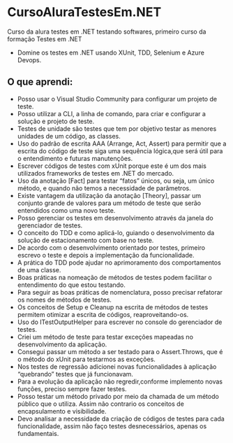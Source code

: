 # CursoAluraTestesEm.NET
Curso da alura testes em .NET testando softwares, primeiro curso da formação Testes em .NET
* Domine os testes em .NET usando XUnit, TDD, Selenium e Azure Devops.

## O que aprendi:
* Posso usar o Visual Studio Community para configurar um projeto de teste.
* Posso utilizar a CLI, a linha de comando, para criar e configurar a solução e projeto de teste.
* Testes de unidade são testes que tem por objetivo testar as menores unidades de um código, as classes.
* Uso do padrão de escrita AAA (Arrange, Act, Assert) para permitir que a escrita do código de teste siga uma sequência lógica,que será útil para o entendimento e futuras manutenções.
* Escrever códigos de testes com xUnit porque este é um dos mais utilizados frameworks de testes em .NET do mercado.
* Uso da anotação [Fact] para testar “fatos” únicos, ou seja, um único método, e quando não temos a necessidade de parâmetros.
* Existe vantagem da utilização da anotação [Theory], passar um conjunto grande de valores para um método de teste que serão entendidos como uma novo teste.
* Posso gerenciar os testes em desenvolvimento através da janela do gerenciador de testes.
* O conceito do TDD e como aplicá-lo, guiando o desenvolvimento da solução de estacionamento com base no teste.
* De acordo com o desenvolvimento orientado por testes, primeiro escrevo o teste e depois a implementação da funcionalidade.
* A prática do TDD pode ajudar no aprimoramento dos comportamentos de uma classe.
* Boas práticas na nomeação de métodos de testes podem facilitar o entendimento do que estou testando.
* Para seguir as boas práticas de nomenclatura, posso precisar refatorar os nomes de métodos de testes.
* Os conceitos de Setup e Cleanup na escrita de métodos de testes permitem otimizar a escrita de códigos, reaproveitando-os.
* Uso do ITestOutputHelper para escrever no console do gerenciador de testes.
* Criei um método de teste para testar exceções mapeadas no desenvolvimento da aplicação.
* Consegui passar um método a ser testado para o Assert.Throws, que é o método do xUnit para testarmos as exceções.
* Nos testes de regressão adicionei novas funcionalidades à aplicação “quebrando” testes que já funcionavam.
* Para a evolução da aplicação não regredir,conforme implemento novas funções, preciso sempre fazer testes.
* Posso testar um método privado por meio da chamada de um método público que o utiliza. Assim não contrario os conceitos de encapsulamento e visibilidade.
* Devo analisar a necessidade da criação de códigos de testes para cada funcionalidade, assim não faço testes desnecessários, apenas os fundamentais.

